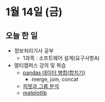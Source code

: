 # 1월 14일 (금)

## 오늘 한 일

* 정보처리기사 공부
  * 1과목 : 소프트웨어 설계(요구사항A)
* 멀티캠퍼스 강의 및 복습
  * [pandas 데이터 병합(합치기)](https://goodjeon.github.io/python/pandas6/)
    - merge, join, concat
  * [피벗과 그룹 분석](https://goodjeon.github.io/python/pandas7/)
  * [matplotlib]((https://goodjeon.github.io/python/matplotlib1/))
